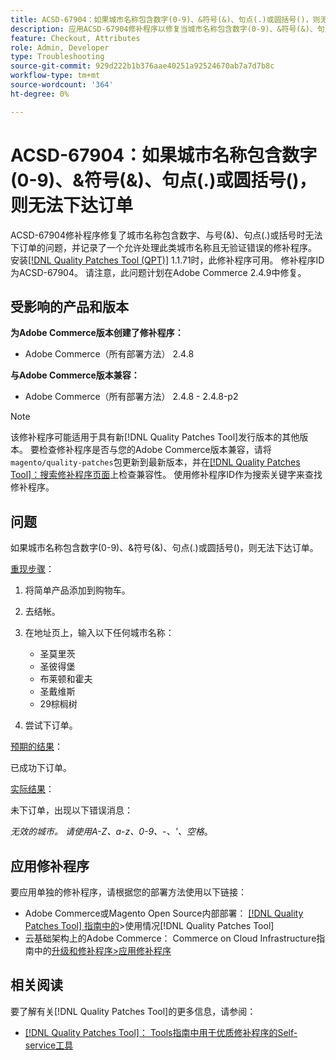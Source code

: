 ```yaml
---
title: ACSD-67904：如果城市名称包含数字(0-9)、&符号(&)、句点(.)或圆括号()，则无法下达订单
description: 应用ACSD-67904修补程序以修复当城市名称包含数字(0-9)、&符号(&)、句点(.)或圆括号()时，无法签出的Adobe Commerce问题。
feature: Checkout, Attributes
role: Admin, Developer
type: Troubleshooting
source-git-commit: 929d222b1b376aae40251a92524670ab7a7d7b8c
workflow-type: tm+mt
source-wordcount: '364'
ht-degree: 0%

---
```



# ACSD-67904：如果城市名称包含数字(0-9)、&amp;符号(&amp;)、句点(.)或圆括号()，则无法下达订单

ACSD-67904修补程序修复了城市名称包含数字、与号(&amp;)、句点(.)或括号时无法下订单的问题，并记录了一个允许处理此类城市名称且无验证错误的修补程序。 安装[[!DNL Quality Patches Tool (QPT)]](/help/tools/quality-patches-tool/quality-patches-tool-to-self-serve-quality-patches.md) 1.1.71时，此修补程序可用。 修补程序ID为ACSD-67904。 请注意，此问题计划在Adobe Commerce 2.4.9中修复。

## 受影响的产品和版本

**为Adobe Commerce版本创建了修补程序：**

* Adobe Commerce（所有部署方法） 2.4.8

**与Adobe Commerce版本兼容：**

* Adobe Commerce（所有部署方法） 2.4.8 - 2.4.8-p2

>[!NOTE]
>
>该修补程序可能适用于具有新[!DNL Quality Patches Tool]发行版本的其他版本。 要检查修补程序是否与您的Adobe Commerce版本兼容，请将`magento/quality-patches`包更新到最新版本，并在[[!DNL Quality Patches Tool]：搜索修补程序页面](https://experienceleague.adobe.com/tools/commerce-quality-patches/index.html)上检查兼容性。 使用修补程序ID作为搜索关键字来查找修补程序。

## 问题

如果城市名称包含数字(0-9)、&amp;符号(&amp;)、句点(.)或圆括号()，则无法下达订单。

<u>重现步骤</u>：

1. 将简单产品添加到购物车。
1. 去结帐。
1. 在地址页上，输入以下任何城市名称：

   * 圣莫里茨
   * 圣彼得堡
   * 布莱顿和霍夫
   * 圣戴维斯
   * 29棕榈树

1. 尝试下订单。


<u>预期的结果</u>：

已成功下订单。

<u>实际结果</u>：

未下订单，出现以下错误消息：

*无效的城市。 请使用A-Z、a-z、0-9、-、&#39;、空格*。


## 应用修补程序

要应用单独的修补程序，请根据您的部署方法使用以下链接：

* Adobe Commerce或Magento Open Source内部部署： [[!DNL Quality Patches Tool] 指南中的](/help/tools/quality-patches-tool/usage.md)>使用情况[!DNL Quality Patches Tool]
* 云基础架构上的Adobe Commerce： Commerce on Cloud Infrastructure指南中的[升级和修补程序>应用修补程序](https://experienceleague.adobe.com/docs/commerce-cloud-service/user-guide/develop/upgrade/apply-patches.html)

## 相关阅读

要了解有关[!DNL Quality Patches Tool]的更多信息，请参阅：

* [[!DNL Quality Patches Tool]： Tools指南中用于优质修补程序的Self-service工具](/help/tools/quality-patches-tool/quality-patches-tool-to-self-serve-quality-patches.md)
